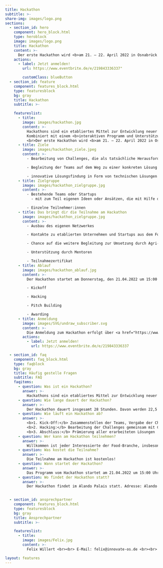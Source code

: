 ```yaml
---
title: Hackathon
subtitle: >-
share-img: images/logo.png
sections:
  - section_id: hero
    component: hero_block.html
    type: heroblock
    image: images/logo.png
    title: Hackathon
    content: >-
      Der erste Hackathon wird <b>am 21. – 22. April 2022 in Osnabrück im Alando Palais</b> stattfinden.
    actions:
      - label: Jetzt anmelden!
        url: https://www.eventbrite.de/e/219843336337"

        customClass: blueButton
  - section_id: feature
    component: features_block.html
    type: featuresblock
    bg: gray
    title: Hackathon
    subtitle: >-

    featureslist:
      - title:
        image: images/hackathon.jpg
        content: >-
          Hackathons sind ein etabliertes Mittel zur Entwicklung neuer Lösungsansätze und bieten durch den offenen Ansatz einen leichten Zugang für interessierte Teilnehmer:innen sowie andere Stakeholder. 
          Kombiniert mit einem <b>interaktiven Programm und Unterstützung bei der Teambildung</b> lassen sich <b>Teams mit Potential zur Startup-Gründung bilden</b>. Durch die Einbettung der Hackathons in einen weiteren Entwicklungsprozess mit angeschlossenen Bootcamps und der individuellen Betreuung können gezielt Startups aufgebaut und unterstützt werden.
          <br>Der erste Hackathon wird <b>am 21. – 22. April 2022 in Osnabrück</b> stattfinden.
      - title: Ziele
        image: images/hackathon_ziele.jpeg
        content: >-
          - Bearbeitung von Challenges, die als tatsächliche Herausforderung in der Arbeit des Unternehmens oder der Institution aufgekommen sind

          - Begleitung der Teams auf dem Weg zu einer konkreten Lösung

          - innovative Lösungsfindung in Form von technischen Lösungen oder neuen Geschäftsmodellen
      - title: Zielgruppe
        image: images/hackathon_zielgruppe.jpg
        content: >-
          - Bestehende Teams oder Startups
            - mit zum Teil eigenen Ideen oder Ansätzen, die mit Hilfe der Infrastruktur des Hackathons weiterentwickelt werden

          - Einzelne Teilnehmer:innen
      - title: Das bringt dir die Teilnahme am Hackathon
        image: images/hackathon_zielgruppe.jpg
        content: >-
          - Ausbau des eigenen Netzwerkes

          - Kontakte zu etablierten Unternehmen und Startups aus dem Food-Bereich

          - Chance auf die weitere Begleitung zur Umsetzung durch Agri-Acceleration-Programme

          - Unterstützung durch Mentoren

          - Teilnahmezertifikat
      - title: Ablauf
        image: images/hackathon_ablauf.jpg
        content: >-
          Der Hackathon startet am Donnerstag, den 21.04.2022 um 15:00 Uhr und dauert insgesamt 28 Stunden. Davon sind 22,5 Stunden reines Hacking.

          - Kickoff

          - Hacking

          - Pitch Building

          - Awarding
      - title: Anmeldung
        image: images/SVG/undraw_subscriber.svg
        content: >-
          Die Anmeldung zum Hackathon erfolgt über <a href="https://www.eventbrite.de/e/219843336337">Eventbrite</a>. Wir freuen uns über deine Teilnahme!
        actions:
          - label: Jetzt anmelden!
            url: https://www.eventbrite.de/e/219843336337

  - section_id: faq
    component: faq_block.html
    type: faqblock
    bg: gray
    title: Häufig gestelle Fragen
    subtitle: FAQ
    faqitems:
      - question: Was ist ein Hackathon?
        answer: >-
          Hackathons sind ein etabliertes Mittel zur Entwicklung neuer Lösungsansätze und bieten durch den offenen Ansatz einen leichten Zugang für interessierte Teilnehmer:innen sowie Stakeholder.
      - question: Wie lange dauert der Hackathon?
        answer: >-
          Der Hackathon dauert insgesamt 28 Stunden. Davon werden 22,5 Stunden dem reinen Hacking zugeschrieben.
      - question: Wie läuft ein Hackathon ab?
        answer: >-
          <b>1. Kick-Off:</b> Zusammenstellen der Teams, Vergabe der Challenges und Vorbereitung auf das Hacking<br>
          <b>2. Hacking:</b> Bearbeitung der Challenges gemeinsam mit Challenge-Gebern<br>
          <b>3. Abschluss:</b> Prämierung aller erarbeiteten Lösungen  <br>
      - question: Wer kann am Hackathon teilnehmen?
        answer: >-
          Willkommen ist jeder Interessierte der Food-Branche, insbesondere Programmierer:innen und Ingenieur:innen sowie Studierende in den Bereichen Lebensmitteltechnik, Prozessmanagement und Technik.
      - question: Was kostet die Teilnahme?
        answer: >-
          Die Teilnahme am Hackathon ist kostenlos!
      - question: Wann startet der Hackathon?
        answer: >-
          Das Programm vom Hackathon startet am 21.04.2022 um 15:00 Uhr. Ab 14:00 Uhr könnt ihr euch bereits in der Location einfinden.
      - question: Wo findet der Hackathon statt? 
        answer: >-
          Der Hackathon findet im Alando Palais statt. Adresse: Alando Gastro GmbH, Pottgraben 58-60, 49074 Osnabrück
           

  - section_id: ansprechpartner
    component: features_block.html
    type: featuresblock
    bg: gray
    title: Ansprechpartner
    subtitle: >-

    featureslist:
      - title:
        image: images/Felix.jpg
        content: >-
          Felix Willert <br><br> E-Mail: felix@innovate-os.de <br><br> Tel.: 0541 50798526

layout: features
---
```


